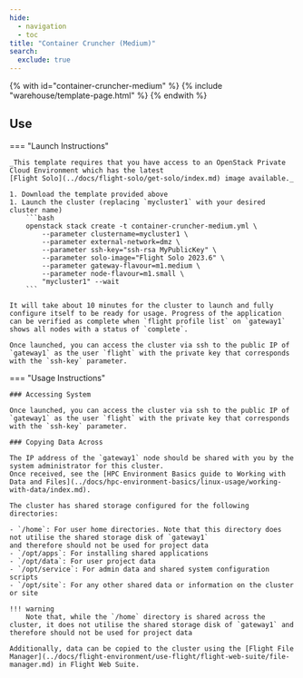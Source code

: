 ```yaml
---
hide:
  - navigation
  - toc 
title: "Container Cruncher (Medium)"
search:
  exclude: true
---
```


{% with id="container-cruncher-medium" %}
  {% include "warehouse/template-page.html" %}
{% endwith %}

## Use

=== "Launch Instructions"

    _This template requires that you have access to an OpenStack Private Cloud Environment which has the latest
    [Flight Solo](../docs/flight-solo/get-solo/index.md) image available._

    1. Download the template provided above
    1. Launch the cluster (replacing `mycluster1` with your desired cluster name)
        ```bash
        openstack stack create -t container-cruncher-medium.yml \
            --parameter clustername=mycluster1 \
            --parameter external-network=dmz \
            --parameter ssh-key="ssh-rsa MyPublicKey" \
            --parameter solo-image="Flight Solo 2023.6" \
            --parameter gateway-flavour=m1.medium \
            --parameter node-flavour=m1.small \
            "mycluster1" --wait
        ```

    It will take about 10 minutes for the cluster to launch and fully configure itself to be ready for usage. Progress of the application can be verified as complete when `flight profile list` on `gateway1` shows all nodes with a status of `complete`.

    Once launched, you can access the cluster via ssh to the public IP of `gateway1` as the user `flight` with the private key that corresponds with the `ssh-key` parameter.

=== "Usage Instructions"

    ### Accessing System

    Once launched, you can access the cluster via ssh to the public IP of `gateway1` as the user `flight` with the private key that corresponds with the `ssh-key` parameter.

    ### Copying Data Across

    The IP address of the `gateway1` node should be shared with you by the system administrator for this cluster.
    Once received, see the [HPC Environment Basics guide to Working with Data and Files](../docs/hpc-environment-basics/linux-usage/working-with-data/index.md).

    The cluster has shared storage configured for the following directories:

    - `/home`: For user home directories. Note that this directory does not utilise the shared storage disk of `gateway1`
    and therefore should not be used for project data
    - `/opt/apps`: For installing shared applications
    - `/opt/data`: For user project data
    - `/opt/service`: For admin data and shared system configuration scripts
    - `/opt/site`: For any other shared data or information on the cluster or site

    !!! warning
        Note that, while the `/home` directory is shared across the cluster, it does not utilise the shared storage disk of `gateway1` and therefore should not be used for project data

    Additionally, data can be copied to the cluster using the [Flight File Manager](../docs/flight-environment/use-flight/flight-web-suite/file-manager.md) in Flight Web Suite.
